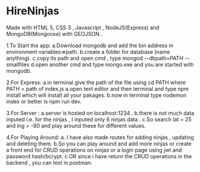 # HireNinjas
Made with HTML 5, CSS 3 , Javascript , NodeJS(Express) and MongoDB(Mongoose) with GEOJSON..

1.To Start the app:
a.Download mongodb and add the bin address in environment variables=>path.
b.create a folder for database (name anything).
c.copy its path and open cmd , type mongod --dbpath=PATH --smallfiles
d.open another cmd and type mongo.exe and you are started with mongodb.

2.For Express:
a.in terminal give the path of the file using cd PATH where PATH = path of index.js
a.open text editor and then terminal and type npm install which will install all your pakages.
b.now in terminal type nodemon index or better is npm run dev.

3.For Server : 
a.server is hosted on localhost:1234 . 
b.there is not much data inputed i.e. for the ninjas , I inputed only 6 ninjas data .
c.So search lat = 25 and lng = -80 and play around these for different values.

4.For Playing Around:
a. I have also made routes for adding ninjas , updating and deleting them.
b.So you can play around and add more ninjas or create a front end for CRUD operations on ninjas or a login page using jwt and password hash/bcrypt.
c.OR since i have return the CRUD operations in the backend , you can test in postman.
